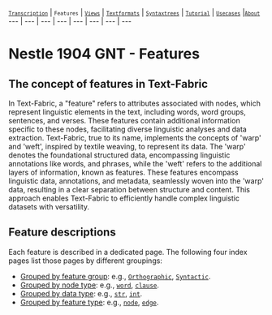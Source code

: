 <a name="start"></a>
[<small>`Transcription`</small>](transcription.md#start) | <small>`Features`</small> | [<small>`Views`</small>](views.md#start) | [<small>`Textformats`</small>](textformats.md#start) | [<small>`Syntaxtrees`</small>](syntaxtrees.md#start) | [<small>`Tutorial`</small>](../tutorial/README.md#start) | [<small>`Usecases`</small>](usecases/README.md#start) |[<small>`About`</small>](about.md#start)
---  | --- | --- | --- | --- | --- | --- | ---

# Nestle 1904 GNT - Features 

## The concept of features in Text-Fabric

In Text-Fabric, a "feature" refers to attributes associated with nodes, which represent linguistic elements in the text, including words, word groups, sentences, and verses. These features contain additional information specific to these nodes, facilitating diverse linguistic analyses and data extraction.
Text-Fabric, true to its name, implements the concepts of 'warp' and 'weft', inspired by textile weaving, to represent its data. The 'warp' denotes the foundational structured data, encompassing linguistic annotations like words, and phrases, while the 'weft' refers to the additional layers of information, known as features. These features encompass linguistic data, annotations, and metadata, seamlessly woven into the 'warp' data, resulting in a clear separation between structure and content. This approach enables Text-Fabric to efficiently handle complex linguistic datasets with versatility.

## Feature descriptions

Each feature is described in a dedicated page. The following four index pages list those pages by different groupings:
* [Grouped by feature group](features/featuresbygroup.md#start): e.g., [`Orthographic`](features/featuresbygroup.md#orthograpic-features), [`Syntactic`](features/featuresbygroup.md#syntactic-features).
* [Grouped by node type](features/featuresbynodetype.md#start): e.g., [`word`](features/featuresbynodetype.md#word-nodes), [`clause`](features/featuresbynodetype.md#clause-nodes).
* [Grouped by data type](features/featuresbydatatype.md#start): e.g., [`str`](features/featuresbydatatype.md#string-datatype), [`int`](features/featuresbydatatype.md#integer-datatype).
* [Grouped by feature type](features/featuresbyfeaturetype.md#start): e.g., [`node`](features/featuresbyfeaturetype.md#node-features), [`edge`](features/featuresbyfeaturetype.md#edge-features).
  



